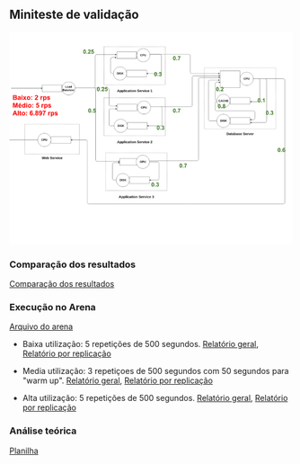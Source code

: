 ## Miniteste de validação

![](diagrama_anotado.png)

### Comparação dos resultados

[Comparação dos resultados](https://docs.google.com/document/d/1BGAIX-sUIIddSweY2hcpWGHzNDtnFRXyqQuQo0CSb6A/edit?usp=sharing)

### Execução no Arena

[Arquivo do arena](projeto_simulacao.doe)

* Baixa utilização: 5 repetições de 500 segundos.  [Relatório geral](relatorio_baixa_utilizacao.pdf), [Relatório por replicação](relatorio_baixa_utilizacao_por_replicacao.pdf)

* Media utilização: 3 repetiçoes de 500 segundos com 50 segundos para "warm up".  [Relatório geral](relatorio_media_utilizacao.pdf), [Relatório por replicação](relatorio_media_utilizacao_por_replicacao.pdf)

* Alta utilização: 5 repetições de 500 segundos.  [Relatório geral](relatorio_alta_utilizacao.pdf), [Relatório por replicação](relatorio_alta_utilizacao_por_replicacao.pdf)

### Análise teórica

[Planilha](https://docs.google.com/spreadsheets/d/1KK3jnpUGgVE60ANYHrTs-AsMMCpsDKjN3uIoQcxbrcA/edit?usp=sharing)

